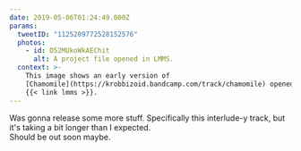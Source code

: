 ```yaml
---
date: 2019-05-06T01:24:49.000Z
params:
  tweetID: "1125209772528152576"
  photos:
    - id: D52MUkoWkAEChit
      alt: A project file opened in LMMS.
  context: >-
    This image shows an early version of
    [Chamomile](https://krobbizoid.bandcamp.com/track/chamomile) opened in
    {{< link lmms >}}.
---
```


Was gonna release some more stuff. Specifically this interlude-y track, but
it's taking a bit longer than I expected.\
Should be out soon maybe.
